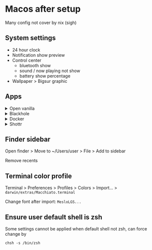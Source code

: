 # Macos after setup

Many config not cover by nix (sigh) 

## System settings

- 24 hour clock
- Notification show preview
- Control center 
    - bluetooth show
    - sound / now playing not show
    - battery show percentage
- Wallpaper > Bigsur graphic

## Apps

<details>
  <summary>Open vanilla</summary>
  
    System settings > Input method > + > Openvanilla
</details>

<details>
  <summary>Blackhole</summary>

    1. Install Blackhole audio plugin.

    2. Open audio midi app

    3. Make a new aggregate device

    4. Add blackhole input and your mic (let’s say your MacBook mic)

    5. Make a new multi output

    6. Add blackhole and your speaker (macs speaker)

    7. Quit the Audio MIDI app

    8. Cmd click on sound module in control center and change output and input to the new output and input we just made.
</details>

<details>
  <summary>Docker</summary>

  Launcher > Open Docker app > accept
  Tune resource setting to lesser
</details>

<details>
  <summary>Shottr</summary>

  Settings > screenshot > keyboard shortcuts
  Turn off all screenshot shortcuts

  Then open shottr.app
  set command + shift + 3 > full area
  set command + shift + 4 > area screenshot
  set command + shift + 5 > scroll screenshot
</details>

## Finder sidebar

Open finder > Move to ~/Users/user > File > Add to sidebar

Remove recents

## Terminal color profile

Terminal > Preferences > Profiles > Colors > Import... > `darwin/extras/Macchiato.terminal`

Change font after import: `MesloLGS...`

## Ensure user default shell is zsh

Some settings cannot be applied when default shell not zsh, can force change by

```chsh -s /bin/zsh```